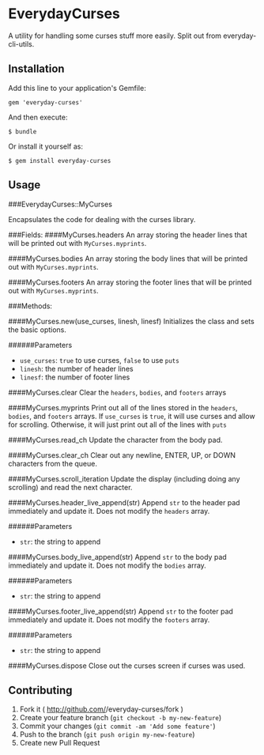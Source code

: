 # EverydayCurses

A utility for handling some curses stuff more easily.  Split out from everyday-cli-utils.

## Installation

Add this line to your application's Gemfile:

    gem 'everyday-curses'

And then execute:

    $ bundle

Or install it yourself as:

    $ gem install everyday-curses

## Usage

###EverydayCurses::MyCurses

Encapsulates the code for dealing with the curses library.

###Fields:
####MyCurses.headers
An array storing the header lines that will be printed out with `MyCurses.myprints`.

####MyCurses.bodies
An array storing the body lines that will be printed out with `MyCurses.myprints`.

####MyCurses.footers
An array storing the footer lines that will be printed out with `MyCurses.myprints`.

###Methods:

####MyCurses.new(use\_curses, linesh, linesf)
Initializes the class and sets the basic options.

######Parameters
* `use_curses`: `true` to use curses, `false` to use `puts`
* `linesh`: the number of header lines
* `linesf`: the number of footer lines

####MyCurses.clear
Clear the `headers`, `bodies`, and `footers` arrays

####MyCurses.myprints
Print out all of the lines stored in the `headers`, `bodies`, and `footers` arrays.  If `use_curses` is `true`, it will use curses and allow for scrolling.  Otherwise, it will just print out all of the lines with `puts`

####MyCurses.read\_ch
Update the character from the body pad.

####MyCurses.clear\_ch
Clear out any newline, ENTER, UP, or DOWN characters from the queue.

####MyCurses.scroll\_iteration
Update the display (including doing any scrolling) and read the next character.

####MyCurses.header\_live\_append(str)
Append `str` to the header pad immediately and update it.  Does not modify the `headers` array.

######Parameters
* `str`: the string to append

####MyCurses.body\_live\_append(str)
Append `str` to the body pad immediately and update it.  Does not modify the `bodies` array.

######Parameters
* `str`: the string to append

####MyCurses.footer\_live\_append(str)
Append `str` to the footer pad immediately and update it.  Does not modify the `footers` array.

######Parameters
* `str`: the string to append

####MyCurses.dispose
Close out the curses screen if curses was used.

## Contributing

1. Fork it ( http://github.com/<my-github-username>/everyday-curses/fork )
2. Create your feature branch (`git checkout -b my-new-feature`)
3. Commit your changes (`git commit -am 'Add some feature'`)
4. Push to the branch (`git push origin my-new-feature`)
5. Create new Pull Request
